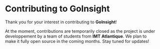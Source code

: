 # Contributing to GoInsight

Thank you for your interest in contributing to **GoInsight**!  

At the moment, contributions are temporarily closed as the project is under developpement by a team of students from **IMT Atlantique**. We plan to make it fully open source in the coming months. Stay tuned for updates!